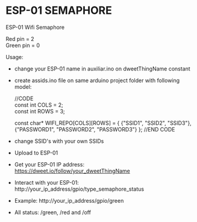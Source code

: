 # ESP-01 SEMAPHORE

ESP-01 Wifi Semaphore

Red pin = 2  
Green pin = 0  

Usage:  
* change your ESP-01 name in auxiliar.ino on dweetThingName constant  
* create assids.ino file on same arduino project folder with following model:  
	
	//CODE  
	const int COLS = 2;  
	const int ROWS = 3;  
	
	const char* WIFI_REPO[COLS][ROWS] = {
	{"SSID1", "SSID2", "SSID3"},
	{"PASSWORD1", "PASSWORD2", "PASSWORD3"}
	};
	//END CODE  
	
* change SSID's with your own SSIDs  
* Upload to ESP-01  
* Get your ESP-01 IP address: https://dweet.io/follow/your_dweetThingName  
* Interact with your ESP-01: http://your_ip_address/gpio/type_semaphore_status  
* Example: http://your_ip_address/gpio/green  
* All status: /green, /red and /off  
